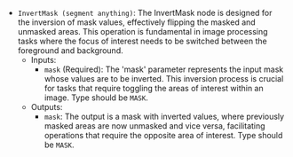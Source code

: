 - `InvertMask (segment anything)`: The InvertMask node is designed for the inversion of mask values, effectively flipping the masked and unmasked areas. This operation is fundamental in image processing tasks where the focus of interest needs to be switched between the foreground and background.
    - Inputs:
        - `mask` (Required): The 'mask' parameter represents the input mask whose values are to be inverted. This inversion process is crucial for tasks that require toggling the areas of interest within an image. Type should be `MASK`.
    - Outputs:
        - `mask`: The output is a mask with inverted values, where previously masked areas are now unmasked and vice versa, facilitating operations that require the opposite area of interest. Type should be `MASK`.
